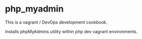 # php_myadmin

This is a vagrant / DevOps development cookbook.

Installs phpMyAdmins utility within php dev vagrant environments.
